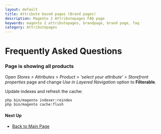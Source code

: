 ```yaml
---
layout: default
title: Attribute based pages (Brand pages)
description: Magento 2 Attributepages FAQ page
keywords: magento 2 attributepages, brandpage, brand page, faq
category: Attributepages
---
```


# Frequently Asked Questions

### Page is showing all products

Open _Stores > Attributes > Product > 'select your attribute' > Storefront properties_
page and change _Use in Layered Navigation_ option to **Filterable**.

Update indexes and refresh the cache:

```bash
php bin/magento indexer:reindex
php bin/magento cache:flush
```

#### Next Up

- [Back to Main Page](../)
